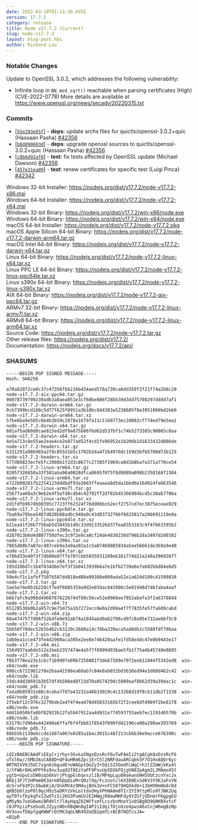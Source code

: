 ```yaml
---
date: 2022-03-18T01:13:10.035Z
version: 17.7.2
category: release
title: Node v17.7.2 (Current)
slug: node-v17-7-2
layout: blog-post.hbs
author: Richard Lau
---
```


### Notable Changes

Update to OpenSSL 3.0.2, which addresses the following vulnerability:

- Infinite loop in `BN_mod_sqrt()` reachable when parsing certificates (High)(CVE-2022-0778)
  More details are available at <https://www.openssl.org/news/secadv/20220315.txt>

### Commits

- \[[`55e293e05f`](https://github.com/nodejs/node/commit/55e293e05f)] - **deps**: update archs files for quictls/openssl-3.0.2+quic (Hassaan Pasha) [#42356](https://github.com/nodejs/node/pull/42356)
- \[[`b8d090603d`](https://github.com/nodejs/node/commit/b8d090603d)] - **deps**: upgrade openssl sources to quictls/openssl-3.0.2+quic (Hassaan Pasha) [#42356](https://github.com/nodejs/node/pull/42356)
- \[[`c8b6d92af0`](https://github.com/nodejs/node/commit/c8b6d92af0)] - **test**: fix tests affected by OpenSSL update (Michael Dawson) [#42356](https://github.com/nodejs/node/pull/42356)
- \[[`457e31ea09`](https://github.com/nodejs/node/commit/457e31ea09)] - **test**: renew certificates for specific test (Luigi Pinca) [#42342](https://github.com/nodejs/node/pull/42342)

Windows 32-bit Installer: https://nodejs.org/dist/v17.7.2/node-v17.7.2-x86.msi \
Windows 64-bit Installer: https://nodejs.org/dist/v17.7.2/node-v17.7.2-x64.msi \
Windows 32-bit Binary: https://nodejs.org/dist/v17.7.2/win-x86/node.exe \
Windows 64-bit Binary: https://nodejs.org/dist/v17.7.2/win-x64/node.exe \
macOS 64-bit Installer: https://nodejs.org/dist/v17.7.2/node-v17.7.2.pkg \
macOS Apple Silicon 64-bit Binary: https://nodejs.org/dist/v17.7.2/node-v17.7.2-darwin-arm64.tar.gz \
macOS Intel 64-bit Binary: https://nodejs.org/dist/v17.7.2/node-v17.7.2-darwin-x64.tar.gz \
Linux 64-bit Binary: https://nodejs.org/dist/v17.7.2/node-v17.7.2-linux-x64.tar.xz \
Linux PPC LE 64-bit Binary: https://nodejs.org/dist/v17.7.2/node-v17.7.2-linux-ppc64le.tar.xz \
Linux s390x 64-bit Binary: https://nodejs.org/dist/v17.7.2/node-v17.7.2-linux-s390x.tar.xz \
AIX 64-bit Binary: https://nodejs.org/dist/v17.7.2/node-v17.7.2-aix-ppc64.tar.gz \
ARMv7 32-bit Binary: https://nodejs.org/dist/v17.7.2/node-v17.7.2-linux-armv7l.tar.xz \
ARMv8 64-bit Binary: https://nodejs.org/dist/v17.7.2/node-v17.7.2-linux-arm64.tar.xz \
Source Code: https://nodejs.org/dist/v17.7.2/node-v17.7.2.tar.gz \
Other release files: https://nodejs.org/dist/v17.7.2/ \
Documentation: https://nodejs.org/docs/v17.7.2/api/

### SHASUMS

```
-----BEGIN PGP SIGNED MESSAGE-----
Hash: SHA256

a70a82872ce0c37c47356fbb216b434aed578a730ca6dd359f2f21f74a2b8c20  node-v17.7.2-aix-ppc64.tar.gz
9b078739799239adb3a0aea051e3cf60be886f28bb39d34d75780297dddd7af1  node-v17.7.2-darwin-arm64.tar.gz
0cb7399bcd108c5d77f625f0951a3b18bc844383a5238685f8e3951066bd2b60  node-v17.7.2-darwin-arm64.tar.xz
57be6ba9e505c6b4b3b59c2878a1679fa11c1160773ec2d082cff74ed79e5ea1  node-v17.7.2-darwin-x64.tar.gz
601af5ad60d0cae815ed2df9a875b06f6d62d537bf1c74b5273385c90865c0aa  node-v17.7.2-darwin-x64.tar.xz
4e5a713c8e55ae2eae4ce2e877ad52f4cd1fe96952e1b206b141633432d886de  node-v17.7.2-headers.tar.gz
b331291a98b965a2f8c055d1b5c1702b34a4f264970dc159d3bf65700d73b125  node-v17.7.2-headers.tar.xz
577d89823ecfe5fc2008b1f2d3c8677c27385f1969ca0d1b8ba7a371a770ce54  node-v17.7.2-linux-arm64.tar.gz
8205f326850a33f581aba96a0028dfca0695f075f8d9889a098b2350168f2304  node-v17.7.2-linux-arm64.tar.xz
e722b09201fb2254123dddbdf93a1665ffeaaaa8d5da1bbd6e16d024fa663546  node-v17.7.2-linux-armv7l.tar.gz
2567faa68a3c9eb2e4f5efd8cdb4c42792ff2df82b45366904bcd5c38ab7706a  node-v17.7.2-linux-armv7l.tar.xz
2d1fdfb967dbb0395c7723ff62324f76dd06bcb2ecf2757cd7ec3875eceae029  node-v17.7.2-linux-ppc64le.tar.gz
7ba69a78bea5407d028b68adbc948a0c43d83732766f6625817a286691119e9a  node-v17.7.2-linux-ppc64le.tar.xz
b21ea41f26b7750ab5d3045b1d0c33d9133526d37fea0353163c9f4f663395b2  node-v17.7.2-linux-s390x.tar.gz
d287013b6d4d807750dfec3c9f2e8ca8cf24de4830238d796b28a3497d2d0382  node-v17.7.2-linux-s390x.tar.xz
7865d88b7a07ec407ceb9a3a9aa92a1c5a07469885834a5ee56661de369a9e40  node-v17.7.2-linux-x64.tar.gz
e706d33e40f3f7db08e07f7e707cbb5035831288eb161774d22a240a396926f7  node-v17.7.2-linux-x64.tar.xz
195d10bd7c1b4f034dbe7ef3f1b0413939b6a7e1bfb2739e6e7ab02bbd84e6d5  node-v17.7.2.pkg
50e4cf1c1afbf75076587dd818ed80a99308e009ada52e1a024d109c41599838  node-v17.7.2.tar.gz
3ae5e74e0b16228cf7edf6885359a9d2e019ac843906c5e01948d746faba4aaf  node-v17.7.2.tar.xz
b6b7afc9a998d4960767622674df89c56ce52e8966ee7852abefa3f2a637884d  node-v17.7.2-win-x64.7z
65128536b0b2a957c9e75d75a1b7272ecc0e0a2d99a4f7f7835fe57fa609cabd  node-v17.7.2-win-x64.zip
88a4747577d06f52b4fe0e92a674a1844abd0a62f06cd97c0a95e731ae66f5c9  node-v17.7.2-win-x86.7z
5bb50f78dec52b5b462cb3129c2688a14c78ba339aca5ad8db1c5588fdf79baa  node-v17.7.2-win-x86.zip
1db0ea1cce473fe4d2908aca305e2ee8e746420aafe1fd58e4dc47e0b9443e17  node-v17.7.2-x64.msi
156d937aa6de512e1beb2357474e4a5f7f6999d936ae5fb1f75a4b45740e8605  node-v17.7.2-x86.msi
f6b3f78ea23e1cbcf169907e09b7250881f3deb7289e7072eeb11844f5342ed8  win-x64/node.exe
998cc6721961278e2baa41598ea68ab7c04e8ab032bd3b36ed94e1d60d462c42  win-x64/node.lib
33dc4dd38691b3b57df4b506ed8f23d70a857429dc5809aaf8b62d39a39dac1c  win-x64/node_pdb.7z
fa4a9b05931e88c4ceba7f07a43232a48b33019c4c13268d19f8cb11db2f1538  win-x64/node_pdb.zip
2f5ebf12c976c3279bde2a4f4f4ea470d45033165b72f2cee8dfd989f2be8178  win-x86/node.exe
4dd1b950bfa0bf82923b12fa5b67912aa4d931e774593755aeb7ec1191d6579b  win-x86/node.lib
b3179c7d964a442490a6ffaf6f4fbb81f8543f090fd42196ce00a290ae393769  win-x86/node_pdb.7z
88bb5b1130e6ccde1887a967e0285a1bac3015c48f213cb6b36e9acce676390c  win-x86/node_pdb.zip
-----BEGIN PGP SIGNATURE-----

iQIzBAEBCAAdFiEEyC+jrhy+3Gvka5NgxDzsRcF6uTwFAmIz2tgACgkQxDzsRcF6
uTxlKw//XMb3kuCA08D+QF4uHRm6ZpcjErCSl2NRFdauARCqbk5F7O1HxAQQr6yc
0RTNIVV9J5UC7zgn6zbgudE+oWAGptQeZy3+5QiS15OadFLWqC+h1tZZmWjkKx4t
J/tFW6r8HLHPPf6s9nv3uq92f8EzYaPF9PsvUp5EUbFQjgVN8ZpAgm2LJMAmoXSt
ygtb+UpuCo5W0zqS6kVrjPtqpEc6qxszl1B/MP4pLgu8HakwnGHH5OUCzcnYxcJx
BKbj3FJT2HPmm8K3drm0hDpDioMrQ0zl9q/FcznotclKXID8ExSd6V3Y5KJaFxYN
dc5rxFb3P2cX6wbKjA/OnkMV4z9M4ujBXk1U+nFCS079HQXkd6+13bH90mHb8r8d
qKBSb0lzoPOl9qcH9zSaDRYzVkLoltdxOHyXPhNA8m8TIrZYI9ttpMlo9TJNK2Uq
apT0fsfbykqPxIZw9TzIc2KU3PumGV2E2HWgjR0ewMHFdy4YZGfjUDnmrFKgpgEU
gM5yNs7oeG0wmiBR4hlt7lAyHqqZ82NFfxmfLcszbnMnoY1x0SBgRD9Q0KRXxtcF
c6JPXyizPsebudLJZyyzWbnOBqWn8gIAP2iIdqiTOjoXze4pwsA6xCnjW6mgBzNp
HV3oxvfD8pfgqKWWFrQtMX3qGLNR49ZmZB2pmTL+8CB7NQTcsJA=
=B2pR
-----END PGP SIGNATURE-----

```
